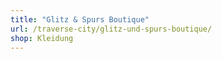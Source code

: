 ```yaml
---
title: "Glitz & Spurs Boutique"
url: /traverse-city/glitz-und-spurs-boutique/
shop: Kleidung
---
```


